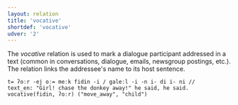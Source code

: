 ```yaml
---
layout: relation
title: 'vocative'
shortdef: 'vocative'
udver: '2'
---
```


The *vocative* relation is used to mark a dialogue participant addressed in a text (common in conversations, dialogue, emails, newsgroup postings, etc.). 
The relation links the addressee's name to its host sentence.

~~~ sdparse
t= ʔoːr -ej oː= meːk fidin -i / galeːl -i -n i- di i- ni //
text_en: "Girl! chase the donkey away!" he said, he said.
vocative(fidin, ʔoːr) ("move_away", "child")
~~~


<!-- Interlanguage links updated Pá kvě 14 11:09:22 CEST 2021 -->
